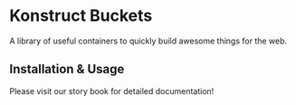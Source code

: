 # Konstruct Buckets

A library of useful containers to quickly build awesome things for the web.

## Installation & Usage

Please visit our story book for detailed documentation!
